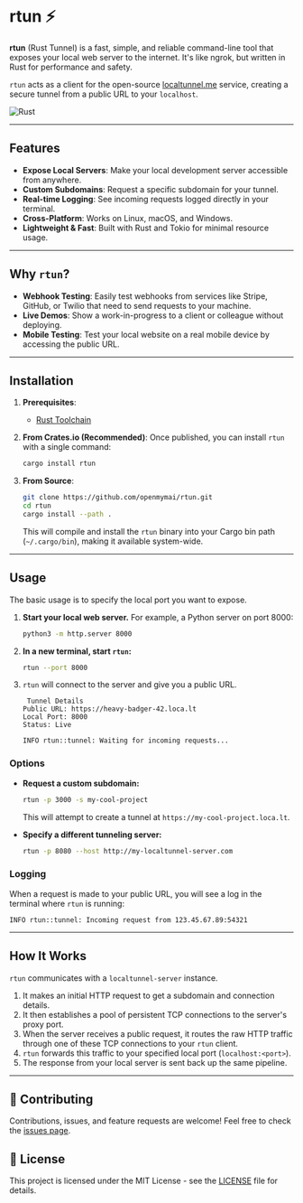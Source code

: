 # rtun ⚡

**rtun** (Rust Tunnel) is a fast, simple, and reliable command-line tool that exposes your local web server to the internet. It's like ngrok, but written in Rust for performance and safety.

`rtun` acts as a client for the open-source [localtunnel.me](https://localtunnel.me) service, creating a secure tunnel from a public URL to your `localhost`.

![Rust](https://img.shields.io/badge/Rust-000000?style=for-the-badge&logo=rust&logoColor=white)

---

## Features

- **Expose Local Servers**: Make your local development server accessible from anywhere.
- **Custom Subdomains**: Request a specific subdomain for your tunnel.
- **Real-time Logging**: See incoming requests logged directly in your terminal.
- **Cross-Platform**: Works on Linux, macOS, and Windows.
- **Lightweight & Fast**: Built with Rust and Tokio for minimal resource usage.

---

## Why `rtun`?

- **Webhook Testing**: Easily test webhooks from services like Stripe, GitHub, or Twilio that need to send requests to your machine.
- **Live Demos**: Show a work-in-progress to a client or colleague without deploying.
- **Mobile Testing**: Test your local website on a real mobile device by accessing the public URL.

---

## Installation

1.  **Prerequisites**:

    - [Rust Toolchain](https://www.rust-lang.org/tools/install)

2.  **From Crates.io (Recommended)**:
    Once published, you can install `rtun` with a single command:

    ```bash
    cargo install rtun
    ```

3.  **From Source**:
    ```bash
    git clone https://github.com/openmymai/rtun.git
    cd rtun
    cargo install --path .
    ```
    This will compile and install the `rtun` binary into your Cargo bin path (`~/.cargo/bin`), making it available system-wide.

---

## Usage

The basic usage is to specify the local port you want to expose.

1.  **Start your local web server.** For example, a Python server on port 8000:

    ```bash
    python3 -m http.server 8000
    ```

2.  **In a new terminal, start `rtun`:**

    ```bash
    rtun --port 8000
    ```

3.  `rtun` will connect to the server and give you a public URL.

    ```
     Tunnel Details
    Public URL: https://heavy-badger-42.loca.lt
    Local Port: 8000
    Status: Live

    INFO rtun::tunnel: Waiting for incoming requests...
    ```

### Options

- **Request a custom subdomain:**

  ```bash
  rtun -p 3000 -s my-cool-project
  ```

  This will attempt to create a tunnel at `https://my-cool-project.loca.lt`.

- **Specify a different tunneling server:**
  ```bash
  rtun -p 8080 --host http://my-localtunnel-server.com
  ```

### Logging

When a request is made to your public URL, you will see a log in the terminal where `rtun` is running:

```
INFO rtun::tunnel: Incoming request from 123.45.67.89:54321
```

---

## How It Works

`rtun` communicates with a `localtunnel-server` instance.

1.  It makes an initial HTTP request to get a subdomain and connection details.
2.  It then establishes a pool of persistent TCP connections to the server's proxy port.
3.  When the server receives a public request, it routes the raw HTTP traffic through one of these TCP connections to your `rtun` client.
4.  `rtun` forwards this traffic to your specified local port (`localhost:<port>`).
5.  The response from your local server is sent back up the same pipeline.

---

## 🤝 Contributing

Contributions, issues, and feature requests are welcome! Feel free to check the [issues page](https://github.com/openmymai/rtun/issues).

## 📜 License

This project is licensed under the MIT License - see the [LICENSE](LICENSE) file for details.
